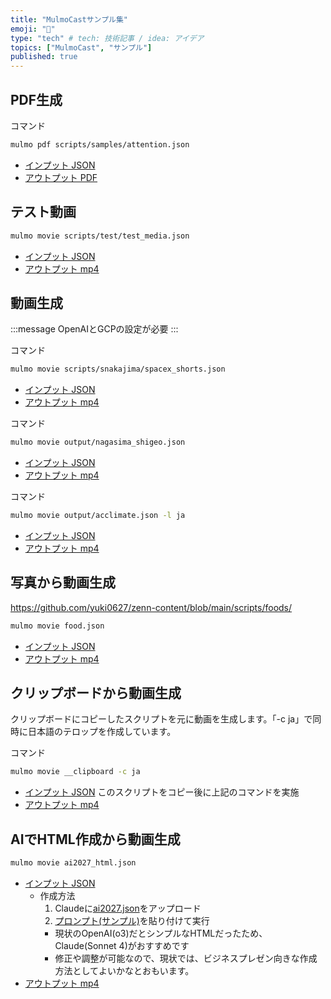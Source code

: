 ```yaml
---
title: "MulmoCastサンプル集"
emoji: "💬"
type: "tech" # tech: 技術記事 / idea: アイデア
topics: ["MulmoCast", "サンプル"]
published: true
---
```


## PDF生成

コマンド

```sh
mulmo pdf scripts/samples/attention.json
```

- [インプット JSON](https://github.com/receptron/mulmocast-cli/blob/main/scripts/samples/attention.json)
- [アウトプット PDF](https://github.com/yuki0627/zenn-content/blob/6a9b7dd9c9c1f7101825a0e02a6c80748b572f99/output/attention_is_all_you_need.pdf)


## テスト動画

```sh
mulmo movie scripts/test/test_media.json
```

- [インプット JSON](https://github.com/receptron/mulmocast-cli/blob/main/scripts/test/test_media.json)
- [アウトプット mp4](https://github.com/yuki0627/zenn-content/blob/main/output/test_media.mp4)


## 動画生成

:::message
OpenAIとGCPの設定が必要
:::


コマンド

```sh
mulmo movie scripts/snakajima/spacex_shorts.json
```

- [インプット JSON](https://github.com/receptron/mulmocast-cli/blob/main/scripts/snakajima/spacex_shorts.json)
- [アウトプット mp4](https://github.com/yuki0627/zenn-content/blob/main/output/spacex_shorts.mp4)

コマンド

```sh
mulmo movie output/nagasima_shigeo.json
```

- [インプット JSON](https://github.com/yuki0627/zenn-content/blob/main/scripts/nagasima_shigeo.json)
- [アウトプット mp4](https://github.com/yuki0627/zenn-content/blob/main/output/nagasima_shigeo.mp4)

コマンド

```sh
mulmo movie output/acclimate.json -l ja
```

- [インプット JSON](https://github.com/yuki0627/zenn-content/blob/main/scripts/acclimate.json)
- [アウトプット mp4](https://github.com/yuki0627/zenn-content/blob/main/output/acclimate.mp4)

## 写真から動画生成

https://github.com/yuki0627/zenn-content/blob/main/scripts/foods/

```sh
mulmo movie food.json
```
- [インプット JSON](https://github.com/yuki0627/zenn-content/blob/main/scripts/foods/food.json)
- [アウトプット mp4](https://github.com/yuki0627/zenn-content/blob/main/output/food.mp4)


## クリップボードから動画生成

クリップボードにコピーしたスクリプトを元に動画を生成します。「-c ja」で同時に日本語のテロップを作成しています。

コマンド

```sh
mulmo movie __clipboard -c ja
```

- [インプット JSON](https://github.com/yuki0627/zenn-content/blob/main/scripts/script-sumple-f1.json) このスクリプトをコピー後に上記のコマンドを実施
- [アウトプット mp4](https://github.com/yuki0627/zenn-content/blob/main/output/script_sample_f1_ja.mp4)
## AIでHTML作成から動画生成

```sh
mulmo movie ai2027_html.json
```
- [インプット JSON](https://github.com/yuki0627/zenn-content/blob/main/scripts/ai2027_html/ai2027_html.json)
  - 作成方法
    1. Claudeに[ai2027.json](https://github.com/receptron/mulmocast-cli/blob/main/scripts/samples/ai2027.json)をアップロード
    1. [プロンプト(サンプル)](https://github.com/yuki0627/zenn-content/blob/main/scripts/ai2027_html/prompt/textToHTML.md)を貼り付けて実行
    - 現状のOpenAI(o3)だとシンプルなHTMLだったため、Claude(Sonnet 4)がおすすめです
    - 修正や調整が可能なので、現状では、ビジネスプレゼン向きな作成方法としてよいかなとおもいます。
- [アウトプット mp4](https://github.com/yuki0627/zenn-content/blob/main/output/food.mp4)

